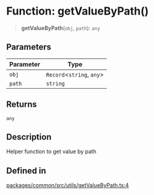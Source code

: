 # Function: getValueByPath()

> **getValueByPath**(`obj`, `path`): `any`

## Parameters

| Parameter | Type |
| ------ | ------ |
| `obj` | `Record`\<`string`, `any`\> |
| `path` | `string` |

## Returns

`any`

## Description

Helper function to get value by path

## Defined in

[packages/common/src/utils/getValueByPath.ts:4](https://github.com/XiaoPiHong/xph-crud/blob/99ec0ffb61581e75526484c4dd7c2cd81ce44894/packages/common/src/utils/getValueByPath.ts#L4)

